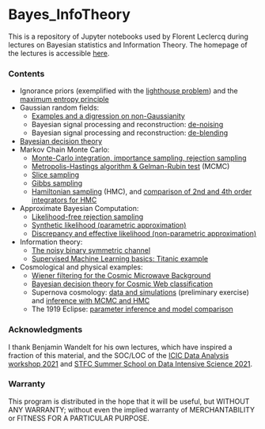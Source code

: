 # Bayes_InfoTheory #

This is a repository of Jupyter notebooks used by Florent Leclercq during lectures on Bayesian statistics and Information Theory.
The homepage of the lectures is accessible [here](http://www.florent-leclercq.eu/teaching.php).

### Contents ###
* Ignorance priors (exemplified with the [lighthouse problem](LighthouseProblem.ipynb)) and the [maximum entropy principle](MaximumEntropy.ipynb)
* Gaussian random fields:
  * [Examples and a digression on non-Gaussianity](GRF_and_fNL.ipynb)
  * Bayesian signal processing and reconstruction:  [de-noising](WienerFilter_denoising.ipynb)
  * Bayesian signal processing and reconstruction: [de-blending](WienerFilter_deblending.ipynb)
* [Bayesian decision theory](DecisionTheory.ipynb)
* Markov Chain Monte Carlo:
  * [Monte-Carlo integration, importance sampling, rejection sampling](Sampling_Importance_Rejection.ipynb)
  * [Metropolis-Hastings algorithm & Gelman-Rubin test](MCMC_MH.ipynb) (MCMC)
  * [Slice sampling](MCMC_Slice.ipynb)
  * [Gibbs sampling](MCMC_Gibbs.ipynb)
  * [Hamiltonian sampling](MCMC_Hamiltonian.ipynb) (HMC), and [comparison of 2nd and 4th order integrators for HMC](MCMC_Hamiltonian_4th_order.ipynb)
* Approximate Bayesian Computation:
  * [Likelihood-free rejection sampling](ABC_rejection.ipynb)
  * [Synthetic likelihood (parametric approximation)](ABC_synthetic_likelihood.ipynb)
  * [Discrepancy and effective likelihood (non-parametric approximation)](ABC_discrepancy_effective_likelihood.ipynb)
* Information theory:
  * [The noisy binary symmetric channel](IT_noisy_binary_channel.ipynb)
  * [Supervised Machine Learning basics: Titanic example](Machine_Learning_basics.ipynb)
* Cosmological and physical examples:
  * [Wiener filtering for the Cosmic Microwave Background](WienerFilter_denoising_CMB.ipynb)
  * [Bayesian decision theory for Cosmic Web classification](DecisionTheory.ipynb)
  * Supernova cosmology: [data and simulations](Supernova_data_simulations.ipynb) (preliminary exercise) and [inference with MCMC and HMC](Supernova_MCMC_HMC.ipynb) 
  * The 1919 Eclipse: [parameter inference and model comparison](Eclipse1919_MCMC_HMC.ipynb)
  
### Acknowledgments ###

I thank Benjamin Wandelt for his own lectures, which have inspired a fraction of this material, and the SOC/LOC of the [ICIC Data Analysis workshop 2021](https://www.imperial.ac.uk/astrophysics/centre-for-inference-and-cosmology/seminars-and-events/data-analysis-workshops/) and [STFC Summer School on Data Intensive Science 2021](https://conference.astro.dur.ac.uk/event/3/overview).

### Warranty ###

This program is distributed in the hope that it will be useful, but WITHOUT ANY WARRANTY; without even the implied warranty of MERCHANTABILITY or FITNESS FOR A PARTICULAR PURPOSE.
